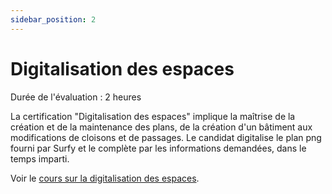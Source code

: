```yaml
---
sidebar_position: 2
---
```


# Digitalisation des espaces

Durée de l'évaluation : 2 heures

La certification "Digitalisation des espaces" implique la maîtrise de la création et de la maintenance des plans, de la création d'un bâtiment aux modifications de cloisons et de passages.
Le candidat digitalise le plan png fourni par Surfy et le complète par les informations demandées, dans le temps imparti.

Voir le [cours sur la digitalisation des espaces](/docs/courses/digitalize/digicourse#digitaliser-un-bâtiment).
